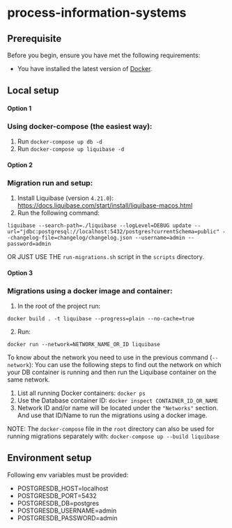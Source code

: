 # process-information-systems

## Prerequisite
Before you begin, ensure you have met the following requirements:
- You have installed the latest version of [Docker](https://docs.docker.com/get-docker/).

## Local setup

#### Option 1
### Using docker-compose (the easiest way):
1. Run `docker-compose up db -d`
2. Run `docker-compose up liquibase -d`


#### Option 2
### Migration run and setup:
1. Install Liquibase (version `4.21.0`): https://docs.liquibase.com/start/install/liquibase-macos.html
2. Run the following command:
```shell
liquibase --search-path=./liquibase --logLevel=DEBUG update --url="jdbc:postgresql://localhost:5432/postgres?currentSchema=public" --changelog-file=changelog/changelog.json --username=admin --password=admin
```
OR JUST USE THE `run-migrations.sh` script in the `scripts` directory.


#### Option 3
### Migrations using a docker image and container:
1. In the root of the project run:
```shell 
docker build . -t liquibase --progress=plain --no-cache=true
```
2. Run:
```shell
docker run --network=NETWORK_NAME_OR_ID liquibase
```

To know about the network you need to use in the previous command (`--network`):
You can use the following steps to find out the network on which your DB container is running and then run the Liquibase container on the same network.
1. List all running Docker containers: `docker ps`
2. Use the Database container ID: `docker inspect CONTAINER_ID_OR_NAME`
3. Network ID and/or name will be located under the `"Networks"` section. And use that ID/Name to run the migrations using a docker image.

NOTE: The `docker-compose` file in the `root` directory can also be used for running migrations separately with: `docker-compose up --build liquibase`

## Environment setup

Following env variables must be provided:

- POSTGRESDB_HOST=localhost
- POSTGRESDB_PORT=5432
- POSTGRESDB_DB=postgres
- POSTGRESDB_USERNAME=admin
- POSTGRESDB_PASSWORD=admin
